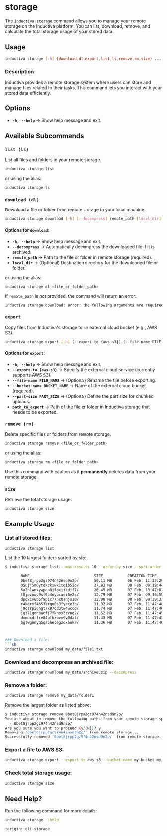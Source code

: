 # storage

The `inductiva storage` command allows you to manage your remote storage on the Inductiva platform.
You can list, download, remove, and calculate the total storage usage of your stored data.

## Usage

```sh
inductiva storage [-h] {download,dl,export,list,ls,remove,rm,size} ...
```

### Description
Inductiva provides a remote storage system where users can store and manage
files related to their tasks. This command lets you interact with your stored data efficiently.

## Options

- **`-h, --help`** → Show help message and exit.

## Available Subcommands

### `list (ls)`
List all files and folders in your remote storage.

```sh
inductiva storage list
```

or using the alias:

```sh
inductiva storage ls
```

### `download (dl)`
Download a file or folder from remote storage to your local machine.

```sh
inductiva storage download [-h] [--decompress] remote_path [local_dir]
```

#### Options for `download`:
- **`-h, --help`** → Show help message and exit.
- **`--decompress`** → Automatically decompress the downloaded file if it is archived.
- **`remote_path`** → Path to the file or folder in remote storage (required).
- **`local_dir`** → (Optional) Destination directory for the downloaded file or folder.

or using the alias:

```sh
inductiva storage dl <file_or_folder_path>
```

If `remote_path` is not provided, the command will return an error:

```sh
inductiva storage download: error: the following arguments are required: remote_path
```

### `export`
Copy files from Inductiva's storage to an external cloud bucket (e.g., AWS S3).

```sh
inductiva storage export [-h] [--export-to {aws-s3}] [--file-name FILE_NAME] --bucket-name BUCKET_NAME [--part-size PART_SIZE] path_to_export
```

#### Options for `export`:
- **`-h, --help`** → Show help message and exit.
- **`--export-to {aws-s3}`** → Specify the external cloud service (currently supports AWS S3).
- **`--file-name FILE_NAME`** → (Optional) Rename the file before exporting.
- **`--bucket-name BUCKET_NAME`** → Name of the external cloud bucket (required).
- **`--part-size PART_SIZE`** → (Optional) Define the part size for chunked uploads.
- **`path_to_export`** → Path of the file or folder in Inductiva storage that needs to be exported.

### `remove (rm)`
Delete specific files or folders from remote storage.

```sh
inductiva storage remove <file_or_folder_path>
```

or using the alias:

```sh
inductiva storage rm <file_or_folder_path>
```

Use this command with caution as it **permanently** 
deletes data from your remote storage. 

### `size`
Retrieve the total storage usage.

```sh
inductiva storage size
```

## Example Usage

### List all stored files:
```sh
inductiva storage list
```
List the 10 largest folders sorted by size.
```bash
$ inductiva storage list --max-results 10 --order-by size --sort-order desc

       NAME                             SIZE           CREATION TIME
       0bet8jrpp2gz974n42nsd9n2p/       56.11 MB       06 Feb, 11:32:29
       05ujj5m0ytdkckxwk1tq1b5io/       27.93 MB       08 Feb, 09:19:44
       6a2h1wnxywpea8jfoxiikdjf7/       26.49 MB       07 Feb, 13:47:03
       f8joznwc9xf9a4nypcaei6v2s/       12.79 MB       07 Feb, 09:16:55
       dpq2cv6b5f9p1c77nc8anjo10/       12.00 MB       08 Feb, 09:39:31
       r4kerxf4b53krgn0s3fyece3b/       11.92 MB       07 Feb, 11:47:48
       j9qzrpiohgt7x97od3tw4wccd/       11.74 MB       07 Feb, 11:47:46
       iqi71gonoacfj7fknox3rvnq2/       11.52 MB       07 Feb, 11:47:45
       dxmnxdrfrv84pfbzbvm9v0dat/       11.43 MB       07 Feb, 11:47:43
       bgtwgnnyq5qa5hecegzdx6okr/       11.36 MB       07 Feb, 11:47:40



### Download a file:
```sh
inductiva storage download my_data/file1.txt
```

### Download and decompress an archived file:
```sh
inductiva storage download my_data/archive.zip --decompress
```

### Remove a folder:
```sh
inductiva storage remove my_data/folder1
```

Remove the largest folder as listed above:

```sh
$ inductiva storage remove 0bet8jrpp2gz974n42nsd9n2p/
You are about to remove the following paths from your remote storage space:
  - 0bet8jrpp2gz974n42nsd9n2p/
Are you sure you want to proceed (y/[N])? y
Removing '0bet8jrpp2gz974n42nsd9n2p/' from remote storage...
Successfully removed '0bet8jrpp2gz974n42nsd9n2p/' from remote storage.
```

### Export a file to AWS S3:
```sh
inductiva storage export --export-to aws-s3 --bucket-name my-bucket my_data/file1.txt
```

### Check total storage usage:
```sh
inductiva storage size
```

## Need Help?
Run the following command for more details:

```sh
inductiva storage --help
```


```{banner_small}
:origin: cli-storage
```

